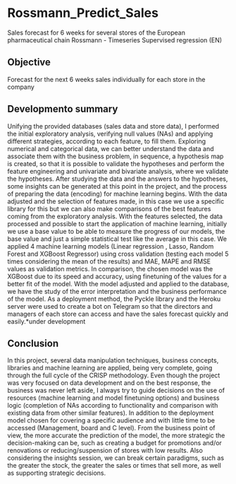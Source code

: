 # Rossmann_Predict_Sales
Sales forecast for 6 weeks for several stores of the European pharmaceutical chain Rossmann - Timeseries Supervised regression (EN)

## Objective
Forecast for the next 6 weeks sales individually for each store in the company

## Developmento summary
Unifying the provided databases (sales data and store data), I performed the initial exploratory analysis, verifying null values (NAs) and applying different strategies, according to each feature, to fill them. Exploring numerical and categorical data, we can better understand the data and associate them with the business problem, in sequence, a hypothesis map is created, so that it is possible to validate the hypotheses and perform the feature engineering and univariate and bivariate analysis, where we validate the hypotheses.
After studying the data and the answers to the hypotheses, some insights can be generated at this point in the project, and the process of preparing the data (encoding) for machine learning begins. With the data adjusted and the selection of features made, in this case we use a specific library for this but we can also make comparisons of the best features coming from the exploratory analysis.
With the features selected, the data processed and possible to start the application of machine learning, initially we use a base value to be able to measure the progress of our models, the base value and just a simple statistical test like the average in this case. We applied 4 machine learning models (Linear regression , Lasso, Random Forest and XGBoost Regressor) using cross validation (testing each model 5 times considering the mean of the results) and MAE, MAPE and RMSE values as validation metrics.
In comparison, the chosen model was the XGBoost due to its speed and accuracy, using finetuning of the values for a better fit of the model.
With the model adjusted and applied to the database, we have the study of the error interpretation and the business performance of the model.
As a deployment method, the Pyckle library and the Heroku server were used to create a bot on Telegram so that the directors and managers of each store can access and have the sales forecast quickly and easily.*under development

## Conclusion
In this project, several data manipulation techniques, business concepts, libraries and machine learning are applied, being very complete, going through the full cycle of the CRISP methodology.
Even though the project was very focused on data development and on the best response, the business was never left aside, I always try to guide decisions on the use of resources (machine learning and model finetuning options) and business logic (completion of NAs according to functionality and comparison with existing data from other similar features). In addition to the deployment model chosen for covering a specific audience and with little time to be accessed (Management, board and C level).
From the business point of view, the more accurate the prediction of the model, the more strategic the decision-making can be, such as creating a budget for promotions and/or renovations or reducing/suspension of stores with low results. Also considering the insights session, we can break certain paradigms, such as the greater the stock, the greater the sales or times that sell more, as well as supporting strategic decisions.

